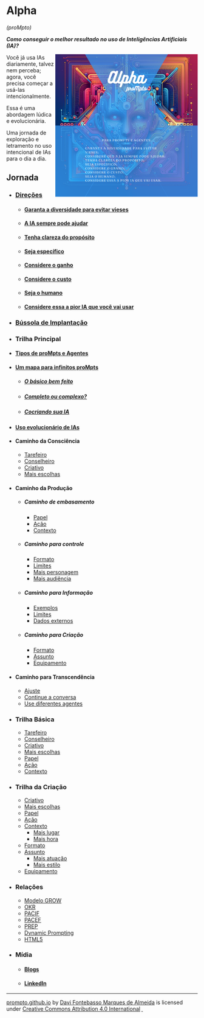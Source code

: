 # Alpha 
*(proMpto)*

***Como conseguir o melhor resultado no uso de Inteligências Artificiais (IA)?***

<img src="imagens/cards/verso.png" align="right" width="375" height="375">

Você já usa IAs diariamente, talvez nem perceba; agora, você precisa começar a usá-las intencionalmente.

Essa é uma abordagem lúdica e evolucionária.

Uma jornada de exploração e letramento no uso intencional de IAs para o dia a dia.

## Jornada
- ### [Direções](direcoes/)
  - #### [Garanta a diversidade para evitar vieses](direcoes/garanta-a-diversidade.md)
  - #### [A IA sempre pode ajudar](direcoes/a-ia-sempre-pode-ajudar.md)
  - #### [Tenha clareza do propósito](direcoes/tenha-clareza-do-proposito.md)
  - #### [Seja específico](direcoes/seja-especifico.md)
  - #### [Considere o ganho](direcoes/considere-o-ganho.md)
  - #### [Considere o custo](direcoes/considere-o-custo.md)
  - #### [Seja o humano](direcoes/seja-o-humano.md)
  - #### [Considere essa a pior IA que você vai usar](direcoes/considere-essa-a-pior-IA.md)
- ### [Bússola de Implantação](direcoes/bussola.md) 
- ### Trilha Principal
- #### [Tipos de proMpts e Agentes](tipos-de-prompt/README.md)
- #### [Um mapa para infinitos proMpts](um-mapa-para-infinitos-prompts.md)
  - ##### [O básico bem feito](prompt-basico.md)
  - ##### [Completo ou complexo?](prompts-complexos.md) 
  - ##### [Cocriando sua IA](tipos-de-prompt/cocriacao.md)
- #### [Uso evolucionário de IAs](uso-evolucionario-de-ias.md) 
- #### Caminho da Consciência
  - [Tarefeiro](tipos-de-prompt/tarefeiro.md)
  - [Conselheiro](tipos-de-prompt/conselheiro.md)
  - [Criativo](tipos-de-prompt/criativo.md)
  - [Mais escolhas](tipos-de-prompt/mais-escolhas.md)
- #### Caminho da Produção
  - ##### Caminho de embasamento
    - [Papel](partes-de-prompt/papel.md)
    - [Ação](partes-de-prompt/acao.md)
    - [Contexto](partes-de-prompt/contexto.md)
  - ##### Caminho para controle
      - [Formato](partes-de-prompt/controle/formato.md)
      - [Limites](partes-de-prompt/controle/limites.md)
      - [Mais personagem](partes-de-prompt/controle/mais-personagem.md)
      - [Mais audiência](partes-de-prompt/controle/mais-audiencia.md)
  - ##### Caminho para Informação
      - [Exemplos](partes-de-prompt/informacao/exemplos.md)
      - [Limites](partes-de-prompt/controle/limites.md)
      - [Dados externos](partes-de-prompt/informacao/dados-externos.md)
  - ##### Caminho para Criação
      - [Formato](partes-de-prompt/controle/formato.md)
      - [Assunto](partes-de-prompt/criacao/assunto.md)
      - [Equipamento](partes-de-prompt/criacao/equipamento.md)
- #### Caminho para Transcendência
  - [Ajuste](depois-do-prompt/ajuste-ou-continue.md#ajuste)
  - [Continue a conversa](depois-do-prompt/ajuste-ou-continue.md#continue-a-conversa)
  - [Use diferentes agentes](depois-do-prompt/use-diferentes-agentes.md)
- ### Trilha Básica
  - [Tarefeiro](tipos-de-prompt/tarefeiro.md)
  - [Conselheiro](tipos-de-prompt/conselheiro.md)
  - [Criativo](tipos-de-prompt/criativo.md)
  - [Mais escolhas](tipos-de-prompt/mais-escolhas.md)
  - [Papel](partes-de-prompt/papel.md)
  - [Ação](partes-de-prompt/acao.md)
  - [Contexto](partes-de-prompt/contexto.md)
- ### Trilha da Criação
  - [Criativo](tipos-de-prompt/criativo.md)
  - [Mais escolhas](tipos-de-prompt/mais-escolhas.md)
  - [Papel](partes-de-prompt/papel.md)
  - [Ação](partes-de-prompt/acao.md)
  - [Contexto](partes-de-prompt/contexto.md)
    - [Mais lugar](partes-de-prompt/criacao/mais-lugar.md)
    - [Mais hora](partes-de-prompt/criacao/mais-hora.md)
  - [Formato](partes-de-prompt/controle/formato.md)
  - [Assunto](partes-de-prompt/criacao/assunto.md)
    - [Mais atuação](partes-de-prompt/criacao/mais-atuacao.md)
    - [Mais estilo](partes-de-prompt/criacao/mais-estilo.md) 
  - [Equipamento](partes-de-prompt/criacao/equipamento.md)  
- ### Relações
  - [Modelo GROW](https://www.perplexity.ai/search/grow-e-um-acronimo-para-goal-m-0Fvr6CKGRBOUOlngLHzf6g)
  - [OKR](https://www.perplexity.ai/search/como-eu-posso-usar-okrs-para-m-yzwYs5.GTP61pNkeTTgTKQ)
  - [PACIF](https://miro.com/app/board/uXjVK8HHzF0=/?moveToWidget=3458764594027266196&cot=14)
  - [PACEF](https://miro.com/app/board/uXjVK8HHzF0=/?moveToWidget=3458764594027266197&cot=14)
  - [PREP](https://miro.com/app/board/uXjVK8HHzF0=/?moveToWidget=3458764594027266199&cot=14)
  - [Dynamic Prompting](https://twitter.com/LinusEkenstam)
  - [HTML5](https://www.w3.org/TR/2011/WD-html5-author-20110809/Overview.html)
- ### Mídia
  - #### [Blogs](midia/blogs.md)
  - #### [LinkedIn](midia/linkedin.md)

<hr>
<p xmlns:cc="http://creativecommons.org/ns#" xmlns:dct="http://purl.org/dc/terms/"><a property="dct:title" rel="cc:attributionURL" href="https://davifma.github.io/proMpto/">prompto.github.io</a> by <a rel="cc:attributionURL dct:creator" property="cc:attributionName" href="http://linkedin.com/in/davifma">Davi Fontebasso Marques de Almeida</a> is licensed under <a href="https://creativecommons.org/licenses/by/4.0/?ref=chooser-v1" target="_blank" rel="license noopener noreferrer" style="display:inline-block;">Creative Commons Attribution 4.0 International<img style="height:22px!important;margin-left:3px;vertical-align:text-bottom;" src="https://mirrors.creativecommons.org/presskit/icons/cc.svg?ref=chooser-v1" alt=""> <img style="height:22px!important;margin-left:3px;vertical-align:text-bottom;" src="https://mirrors.creativecommons.org/presskit/icons/by.svg?ref=chooser-v1" alt=""></a></p>
